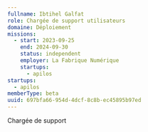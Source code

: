 ```yaml
---
fullname: Ibtihel Galfat
role: Chargée de support utilisateurs
domaine: Déploiement
missions:
  - start: 2023-09-25
    end: 2024-09-30
    status: independent
    employer: La Fabrique Numérique
    startups:
      - apilos
startups:
  - apilos
memberType: beta
uuid: 697bfa66-954d-4dcf-8c8b-ec45895b97ed
---
```

Chargée de support